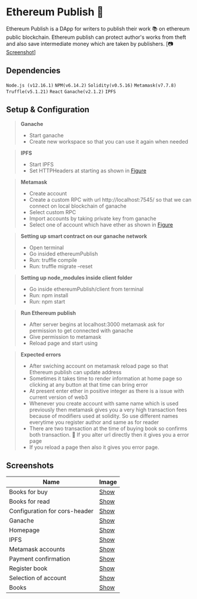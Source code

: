 # Ethereum Publish :gem:
Ethereum Publish is a DApp for writers to publish their work :books: on ethereum public blockchain. Ethereum publish can protect author's works from theft and also save intermediate money which are taken by publishers. [:camera: [Screenshot](https://github.com/snakode/EthereumPublish/blob/master/README.md#screenshots)]

## Dependencies
`Node.js (v12.16.1)`
`NPM(v6.14.2)`
`Solidity(v0.5.16)`
`Metamask(v7.7.8)`
`Truffle(v5.1.21)`
`React`
`Ganache(v2.1.2)`
`IPFS`

## Setup & Configuration

> **Ganache**
> - Start ganache
> - Create new workspace so that you can use it again when needed 

> **IPFS**
> - Start IPFS
> - Set HTTPHeaders at starting as shown in [Figure](https://raw.githubusercontent.com/snakode/EthereumPublish/master/screenshots/Coniguration%20for%20cors-header.png)

> **Metamask**
> - Create account 
> - Create a custom RPC with url http://localhost:7545/ so that we can connect on local blockchain of ganache 
> - Select custom RPC 
> - Import accounts by taking private key from ganache 
> - Select one of account which have ether as shown in [Figure](https://raw.githubusercontent.com/snakode/EthereumPublish/master/screenshots/Selection%20of%20account.png)

> **Setting up smart contract on our ganache network**
> - Open terminal 
> - Go insided ethereumPublish 
> - Run: truffle compile 
> - Run: truffle migrate –reset 

> **Setting up node_modules inside client folder**
> - Go inside ethereumPublish/client from terminal 
> - Run: npm install  
> - Run: npm start 

> **Run Ethereum publish**
> - After server begins at localhost:3000 metamask ask for permission to get connected with ganache 
> - Give permission to metamask 
> - Reload page and start using 

> **Expected errors**
> - After swiching account on metamask reload page so that Ethereum publish can update address 
> - Sometimes it takes time to render information at home page so clicking at any button at that time can bring error
> - At present enter ether in positive integer as there is a issue with current version of web3 
> - Whenever you create account with same name which is used previously then metamask gives you a very high transaction fees because of modifiers used at solidity. So use different names everytime you register author and same as for reader 
> - There are two transaction at the time of buying book so confirms both transaction.  If you alter url directly then it gives you a error page 
> - If you reload a page then also it gives you error page. 

## Screenshots
| Name | Image |
|---|---|
|Books for buy|[Show](https://raw.githubusercontent.com/snakode/EthereumPublish/master/screenshots/Booka%20for%20buy.png)|
|Books for read|[Show](https://raw.githubusercontent.com/snakode/EthereumPublish/master/screenshots/Books%20for%20read.png)|
|Configuration for cors-header|[Show](https://raw.githubusercontent.com/snakode/EthereumPublish/master/screenshots/Coniguration%20for%20cors-header.png)|
|Ganache|[Show](https://raw.githubusercontent.com/snakode/EthereumPublish/master/screenshots/Ganache.png)|
|Homepage|[Show](https://raw.githubusercontent.com/snakode/EthereumPublish/master/screenshots/Homepage.png)|
|IPFS|[Show](https://raw.githubusercontent.com/snakode/EthereumPublish/master/screenshots/IPFS.png)|
|Metamask accounts|[Show](https://raw.githubusercontent.com/snakode/EthereumPublish/master/screenshots/Metamask%20Accounts.png)|
|Payment confirmation|[Show](https://raw.githubusercontent.com/snakode/EthereumPublish/master/screenshots/Payment%20confirmation.png)|
|Register book|[Show](https://raw.githubusercontent.com/snakode/EthereumPublish/master/screenshots/Register%20Book.png)|
|Selection of account|[Show](https://raw.githubusercontent.com/snakode/EthereumPublish/master/screenshots/Selection%20of%20account.png)|
|Books|[Show](https://raw.githubusercontent.com/snakode/EthereumPublish/master/screenshots/book.png)|












